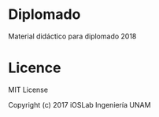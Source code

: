 # Diplomado
Material didáctico para diplomado 2018

# Licence

MIT License

Copyright (c) 2017 iOSLab Ingeniería UNAM

